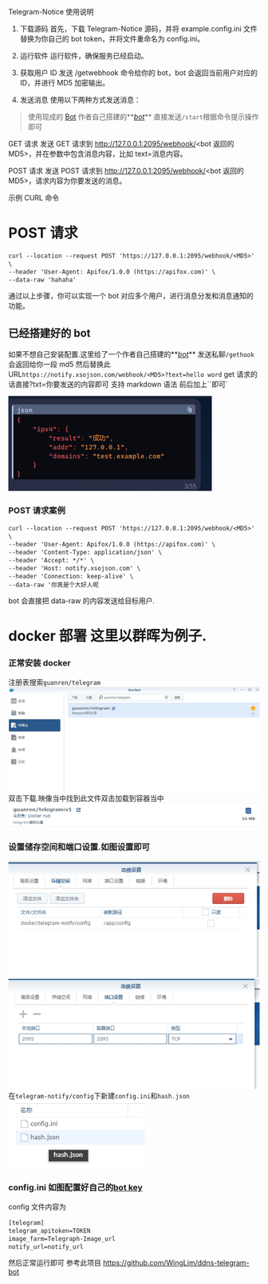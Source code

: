 Telegram-Notice 使用说明

1. 下载源码
   首先，下载 Telegram-Notice 源码，并将 example.config.ini 文件替换为你自己的 bot token，并将文件重命名为 config.ini。

2. 运行软件
   运行软件，确保服务已经启动。

3. 获取用户 ID
   发送 /getwebhook 命令给你的 bot，bot 会返回当前用户对应的 ID，并进行 MD5 加密输出。

4. 发送消息
   使用以下两种方式发送消息：

> 使用现成的 [Bot](#Bot) 作者自己搭建的**_[bot](https://t.me/fengtian_bot)_** 直接发送`/start`根据命令提示操作即可

GET 请求
发送 GET 请求到 http://127.0.0.1:2095/webhook/<bot 返回的 MD5>，并在参数中包含消息内容，比如 text=消息内容。

POST 请求
发送 POST 请求到 http://127.0.0.1:2095/webhook/<bot 返回的 MD5>，请求内容为你要发送的消息。

示例 CURL 命令
<BASH>

# POST 请求
```
curl --location --request POST 'https://127.0.0.1:2095/webhook/<MD5>' \
--header 'User-Agent: Apifox/1.0.0 (https://apifox.com)' \
--data-raw 'hahaha'
```

通过以上步骤，你可以实现一个 bot 对应多个用户，进行消息分发和消息通知的功能。

<a id="Bot"></a>
## 已经搭建好的 bot 

如果不想自己安装配置.这里给了一个作者自己搭建的**_[bot](https://t.me/fengtian_bot)_**
发送私聊`/gethook`会返回给你一段 md5
然后替换此 URL`https://notify.xsojson.com/webhook/<MD5>?text=hello word`
get 请求的话直接?txt=你要发送的内容即可 支持 markdown 语法 前后加上``即可`

![](./image/markdowrn.png)

### POST 请求案例

```
curl --location --request POST 'https://127.0.0.1:2095/webhook/<MD5>' \
--header 'User-Agent: Apifox/1.0.0 (https://apifox.com)' \
--header 'Content-Type: application/json' \
--header 'Accept: */*' \
--header 'Host: notify.xsojson.com' \
--header 'Connection: keep-alive' \
--data-raw '你真是个大好人呢
```

bot 会直接把 data-raw 的内容发送给目标用户.

# docker 部署 这里以群晖为例子.

### 正常安装 docker

注册表搜索`guanren/telegram`
![步骤1](./image/步骤1.png)
双击下载.映像当中找到此文件双击加载到容器当中
![步骤2](./image/步骤2.png)

### 设置储存空间和端口设置.如图设置即可

![步骤3](./image/步骤3.png)
![步骤4](./image/步骤4.png)
在`telegram-notify/config`下新建`config.ini`和`hash.json`
![步骤5](./image/步骤5.png)

### config.ini 如图配置好自己的[bot key](https://www.teleme.io/articles/create_your_own_telegram_bot?hl=zh-hans)

config 文件内容为

```
[telegram]
telegram_apitoken=TOKEN
image_farm=Telegraph-Image_url
notify_url=notify_url
```

然后正常运行即可
参考此项目
https://github.com/WingLim/ddns-telegram-bot
